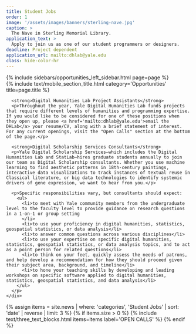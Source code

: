 ```yaml
---
title: Student Jobs
order: 1
image: '/assets/images/banners/sterling-nave.jpg'
caption: >
  The Nave in Sterling Memorial Library.
application_text: >
  Apply to join us as one of our student programmers or designers.
deadline: Project dependent
application_url: mailto:dhlab@yale.edu
class: hide-color-hr
---
```

<div class='center-column'>
  <div class='two-column-container one-third-width top-text'>
    <div class='left-column'>
      {% include sidebars/opportunities_left_sidebar.html page=page %}
    </div>
    <div class='right-column'>
      {% include text/mobile_section_title.html
        category='Opportunities'
        title=page.title
      %}

      <strong>Digital Humanities Lab Project Assistants</strong>
      <p>Throughout the year, Yale Digital Humanities Lab funds projects that require different levels of humanities and programming expertise. If you would like to be considered for one of these positions when they open up, please <a href='mailto:dhlab@yale.edu'>email the DHLab</a> your resume/CV, along with a brief statement of interest. For any current openings, visit the "Open Calls" section at the bottom of the page.</p>

      <strong>Digital Scholarship Services Consultants</strong>
      <p>Yale Digital Scholarship Services—which includes the Digital Humanities Lab and StatLab—hires graduate students annually to join our team as Digital Scholarship consultants. Whether you use machine learning to find aesthetic patterns in 18th-century paintings, interactive data visualizations to track instances of textual reuse in Classical literature, or big data technologies to identify systemic drivers of gene expression, we want to hear from you.</p>

      <p>Specific responsibilities vary, but consultants should expect:
        <ul>
          <li>to meet with Yale community members from the undergraduate level to the faculty level to provide guidance on research questions in a 1-on-1 or group setting
          </li>
          <li>to use your proficiency in digital humanities, statistics, geospatial statistics, or data analysis</li>
          <li>to answer common questions across various disciplines</li>
          <li>to use your expertise on specific digital humanities, statistics, geospatial statistics, or data analysis topics, and to act as a point person for related questions</li>
          <li>to think on your feet, quickly assess the needs of patrons, and help develop a recommendation for how they should proceed given their subject area, background, and timeline</li>
          <li>to hone your teaching skills by developing and leading workshops on specific software applied to digital humanities, statistics, geospatial statistics, and data analysis</li>
        </ul>
      </p>
    </div>
  </div>
  {% assign items = site.news | where: 'categories', 'Student Jobs' | sort: 'date' | reverse | limit: 3 %}
  {% if items.size > 0 %}
    {% include text/three_text_blocks.html
      items=items
      label='OPEN CALLS'
    %}
  {% endif %}
</div>